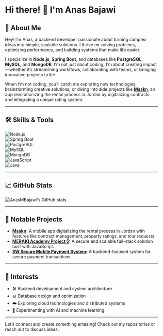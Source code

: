# Hi there! 👋 I'm Anas Bajawi  

## 🚀 About Me  
Hey! I’m Anas, a backend developer passionate about turning complex ideas into simple, scalable solutions. I thrive on solving problems, optimizing performance, and building systems that make life easier.  

I specialize in **Node.js**, **Spring Boot**, and databases like **PostgreSQL**, **MySQL**, and **MongoDB**. I’m not just about coding; I’m about creating impact—whether it’s streamlining workflows, collaborating with teams, or bringing innovative projects to life.  

When I’m not coding, you’ll catch me exploring new technologies, brainstorming creative solutions, or diving into side projects like **[Maskn](https://github.com/shaddiidd/maskn-mobile.git)**, an app revolutionizing the rental process in Jordan by digitalizing contracts and integrating a unique rating system.  

---

## 🛠️ Skills & Tools  

![Node.js](https://img.shields.io/badge/Node.js-339933?style=for-the-badge&logo=nodedotjs&logoColor=white)  
![Spring Boot](https://img.shields.io/badge/Spring%20Boot-6DB33F?style=for-the-badge&logo=springboot&logoColor=white)  
![PostgreSQL](https://img.shields.io/badge/PostgreSQL-336791?style=for-the-badge&logo=postgresql&logoColor=white)  
![MySQL](https://img.shields.io/badge/MySQL-4479A1?style=for-the-badge&logo=mysql&logoColor=white)  
![MongoDB](https://img.shields.io/badge/MongoDB-47A248?style=for-the-badge&logo=mongodb&logoColor=white)  
![JavaScript](https://img.shields.io/badge/JavaScript-F7DF1E?style=for-the-badge&logo=javascript&logoColor=black)  
![Java](https://img.shields.io/badge/Java-007396?style=for-the-badge&logo=java&logoColor=white)  

---

## 📈 GitHub Stats  

![AnasMBajawi's GitHub stats](https://github-readme-stats.vercel.app/api?username=AnasMBajawi&show_icons=true&theme=dark)  

---

## 📂 Notable Projects  

- **[Maskn](https://github.com/shaddiidd/maskn-mobile.git):** A mobile app digitalizing the rental process in Jordan with features like contract management, property ratings, and tour requests.  
- **[MERAKI Academy Project 5](https://github.com/AnasMBajawi/MERAKI_Academy_Project_5):** A secure and scalable full-stack solution built with JavaScript.  
- **[SW Secure Mobile Payment System](https://github.com/AnasMBajawi/SW_secure_mobile_payment_system):** A backend-focused system for secure payment transactions.  

---

## 🌟 Interests  

- 🛠️ Backend development and system architecture  
- 📊 Database design and optimization  
- ☁️ Exploring cloud technologies and distributed systems  
- 🧠 Experimenting with AI and machine learning  

---

Let’s connect and create something amazing! Check out my repositories or reach out to discuss ideas.

